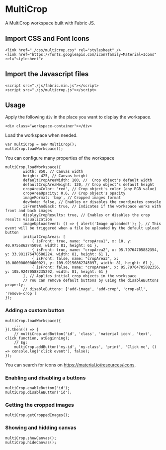 # MultiCrop

A MultiCrop workspace built with Fabric JS.

## Import CSS and Font Icons
```
<link href="./css/multicrop.css" rel="stylesheet" />
<link href="https://fonts.googleapis.com/icon?family=Material+Icons" rel="stylesheet">
```

## Import the Javascript files
```
<script src="./js/fabric.min.js"></script>
<script src="./js/multicrop.js"></script>
```

## Usage

Apply the following `div` in the place you want to display the workspace.

```
<div class="workspace-container"></div>
```

Load the workspace when needed.

```
var multiCrop = new MultiCrop();
multiCrop.loadWorkspace();
```

You can configure many properties of the workspace

```
multiCrop.loadWorkspace({
        width: 850, // Canvas width
        height: 425, // Canvas height
        defaultCropAreaWidth: 100, //  Crop object's default width
        defaultCropAreaHeight: 120, // Crop object's default height
        cropAreaColor: 'red', // Crop object's color (any RGB value)
        cropAreaOpacity: 0.6, // Crop object's opacity
        imageFormat: 'bmp', // Cropped images format
        devMode: false, // Enables or disables the coordinates console
        isFrontAndBack: true, // Indicates if the workspace works with front and back images
        displayCropResults: true, // Enables or disables the crop results visualization
        imageUploadEvent: () => { alert('Image uploaded!'); }, // This event will be triggered when a file be uploaded by the default upload button
        initialCropAreas: [
            { isFront: true, name: "cropArea1", x: 10, y: 40.9756862745098, width: 81, height: 61 },
            { isFront: true, name: "cropArea2", x: 95.79764705882354, y: 33.981176470588224, width: 81, height: 61 },
            { isFront: false, name: "cropArea3", x: 10.000000000000021, y: 109.92156862745097, width: 81, height: 61 },
            { isFront: false, name: "cropArea4", x: 95.79764705882356, y: 105.92470588235292, width: 81, height: 61 }
        ], // Applies initial crop objects in the workspace
        // You can remove default buttons by using the disableButtons property:
        // disableButtons: ['add-image', 'add-crop', 'crop-all', 'remove-crop']
});
```

### Adding a custom button

```
multiCrop.loadWorkspace({
    ...
}).then(() => {
    // multiCrop.addButton('id', 'class', 'material icon', 'text', click_function, atBeginning);
    // Eg:
    multiCrop.addButton('my-id', 'my-class', 'print', 'Click me', () => console.log('click event'), false);
});
```

You can search for icons on https://material.io/resources/icons.

### Enabling and disabling a buttons
```
multiCrop.enableButton('id');
multiCrop.disableButton('id');
```

### Getting the cropped images

```
multiCrop.getCroppedImages();
```


### Showing and hidding canvas
```
multiCrop.showCanvas();
multiCrop.hideCanvas();
```